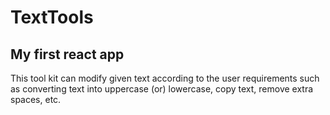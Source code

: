 # TextTools

## My first react app

This tool kit can modify given text according to the user requirements such as converting text into uppercase (or) lowercase, copy text, remove extra spaces, etc.
